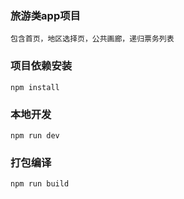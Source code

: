 ### 旅游类app项目
```
包含首页，地区选择页，公共画廊，递归票务列表
```

### 项目依赖安装
```
npm install
```

### 本地开发
```
npm run dev
```

### 打包编译
```
npm run build
```
